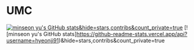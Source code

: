 # UMC
[![minseon yu's GitHub stats](https://github-readme-stats.vercel.app/api?username=hyeonji91)&hide=stars,contribs&count_private=true](https://github.com/hyeonji91/github-readme-stats)
[![minseon yu's GitHub stats]https://github-readme-stats.vercel.app/api?username=hyeonji91)&hide=stars,contribs&count_private=true
